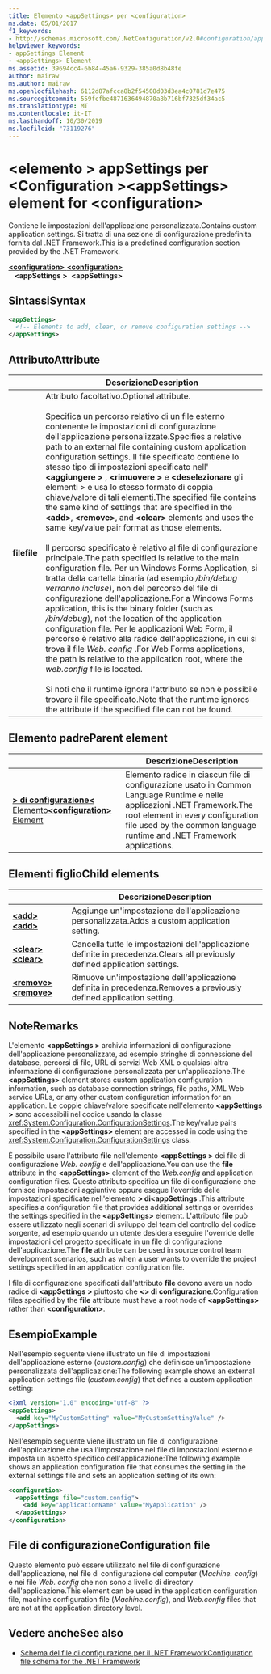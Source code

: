 ```yaml
---
title: Elemento <appSettings> per <configuration>
ms.date: 05/01/2017
f1_keywords:
- http://schemas.microsoft.com/.NetConfiguration/v2.0#configuration/appSettings
helpviewer_keywords:
- appSettings Element
- <appSettings> Element
ms.assetid: 39694cc4-6b84-45a6-9329-385a0d8b48fe
author: mairaw
ms.author: mairaw
ms.openlocfilehash: 6112d87afcca8b2f54508d03d3ea4c0781d7e475
ms.sourcegitcommit: 559fcfbe4871636494870a8b716bf7325df34ac5
ms.translationtype: MT
ms.contentlocale: it-IT
ms.lasthandoff: 10/30/2019
ms.locfileid: "73119276"
---
```

# <a name="appsettings-element-for-configuration"></a><span data-ttu-id="c2086-102">\<elemento > appSettings per \<Configuration ></span><span class="sxs-lookup"><span data-stu-id="c2086-102">\<appSettings> element for \<configuration></span></span>

<span data-ttu-id="c2086-103">Contiene le impostazioni dell'applicazione personalizzata.</span><span class="sxs-lookup"><span data-stu-id="c2086-103">Contains custom application settings.</span></span> <span data-ttu-id="c2086-104">Si tratta di una sezione di configurazione predefinita fornita dal .NET Framework.</span><span class="sxs-lookup"><span data-stu-id="c2086-104">This is a predefined configuration section provided by the .NET Framework.</span></span>

<span data-ttu-id="c2086-105">[ **\<configuration>** ](../configuration-element.md) </span><span class="sxs-lookup"><span data-stu-id="c2086-105">[**\<configuration>**](../configuration-element.md) </span></span>  
<span data-ttu-id="c2086-106">&nbsp;&nbsp; **\<appSettings >**</span><span class="sxs-lookup"><span data-stu-id="c2086-106">&nbsp;&nbsp;**\<appSettings>**</span></span>

## <a name="syntax"></a><span data-ttu-id="c2086-107">Sintassi</span><span class="sxs-lookup"><span data-stu-id="c2086-107">Syntax</span></span>

```xml
<appSettings>
  <!-- Elements to add, clear, or remove configuration settings -->
</appSettings>
```

## <a name="attribute"></a><span data-ttu-id="c2086-108">Attributo</span><span class="sxs-lookup"><span data-stu-id="c2086-108">Attribute</span></span>

|           | <span data-ttu-id="c2086-109">Descrizione</span><span class="sxs-lookup"><span data-stu-id="c2086-109">Description</span></span> |
| --------- | ----------- |
| <span data-ttu-id="c2086-110">**file**</span><span class="sxs-lookup"><span data-stu-id="c2086-110">**file**</span></span>  | <span data-ttu-id="c2086-111">Attributo facoltativo.</span><span class="sxs-lookup"><span data-stu-id="c2086-111">Optional attribute.</span></span><br><br><span data-ttu-id="c2086-112">Specifica un percorso relativo di un file esterno contenente le impostazioni di configurazione dell'applicazione personalizzate.</span><span class="sxs-lookup"><span data-stu-id="c2086-112">Specifies a relative path to an external file containing custom application configuration settings.</span></span> <span data-ttu-id="c2086-113">Il file specificato contiene lo stesso tipo di impostazioni specificato nell' **\<aggiungere >** , **\<rimuovere >** e **\<deselezionare** gli elementi > e usa lo stesso formato di coppia chiave/valore di tali elementi.</span><span class="sxs-lookup"><span data-stu-id="c2086-113">The specified file contains the same kind of settings that are specified in the **\<add>**, **\<remove>**, and **\<clear>** elements and uses the same key/value pair format as those elements.</span></span><br><br><span data-ttu-id="c2086-114">Il percorso specificato è relativo al file di configurazione principale.</span><span class="sxs-lookup"><span data-stu-id="c2086-114">The path specified is relative to the main configuration file.</span></span> <span data-ttu-id="c2086-115">Per un Windows Forms Application, si tratta della cartella binaria (ad esempio */bin/debug verranno incluse*), non del percorso del file di configurazione dell'applicazione.</span><span class="sxs-lookup"><span data-stu-id="c2086-115">For a Windows Forms application, this is the binary folder (such as */bin/debug*), not the location of the application configuration file.</span></span> <span data-ttu-id="c2086-116">Per le applicazioni Web Form, il percorso è relativo alla radice dell'applicazione, in cui si trova il file *Web. config* .</span><span class="sxs-lookup"><span data-stu-id="c2086-116">For Web Forms applications, the path is relative to the application root, where the *web.config* file is located.</span></span><br><br><span data-ttu-id="c2086-117">Si noti che il runtime ignora l'attributo se non è possibile trovare il file specificato.</span><span class="sxs-lookup"><span data-stu-id="c2086-117">Note that the runtime ignores the attribute if the specified file can not be found.</span></span> |

## <a name="parent-element"></a><span data-ttu-id="c2086-118">Elemento padre</span><span class="sxs-lookup"><span data-stu-id="c2086-118">Parent element</span></span>

|     | <span data-ttu-id="c2086-119">Descrizione</span><span class="sxs-lookup"><span data-stu-id="c2086-119">Description</span></span> |
| --- | ----------- |
| [<span data-ttu-id="c2086-120"> **> di configurazione\<** Elemento</span><span class="sxs-lookup"><span data-stu-id="c2086-120">**\<configuration>** Element</span></span>](../configuration-element.md) | <span data-ttu-id="c2086-121">Elemento radice in ciascun file di configurazione usato in Common Language Runtime e nelle applicazioni .NET Framework.</span><span class="sxs-lookup"><span data-stu-id="c2086-121">The root element in every configuration file used by the common language runtime and .NET Framework applications.</span></span> |

## <a name="child-elements"></a><span data-ttu-id="c2086-122">Elementi figlio</span><span class="sxs-lookup"><span data-stu-id="c2086-122">Child elements</span></span>

|     | <span data-ttu-id="c2086-123">Descrizione</span><span class="sxs-lookup"><span data-stu-id="c2086-123">Description</span></span> |
| --- | ----------- |
| [<span data-ttu-id="c2086-124"> **\<add>** </span><span class="sxs-lookup"><span data-stu-id="c2086-124">**\<add>**</span></span>](add-element-for-appsettings.md) | <span data-ttu-id="c2086-125">Aggiunge un'impostazione dell'applicazione personalizzata.</span><span class="sxs-lookup"><span data-stu-id="c2086-125">Adds a custom application setting.</span></span> |
| [<span data-ttu-id="c2086-126"> **\<clear>** </span><span class="sxs-lookup"><span data-stu-id="c2086-126">**\<clear>**</span></span>](clear-element-for-appsettings.md) | <span data-ttu-id="c2086-127">Cancella tutte le impostazioni dell'applicazione definite in precedenza.</span><span class="sxs-lookup"><span data-stu-id="c2086-127">Clears all previously defined application settings.</span></span> |
| [<span data-ttu-id="c2086-128"> **\<remove>** </span><span class="sxs-lookup"><span data-stu-id="c2086-128">**\<remove>**</span></span>](remove-element-for-appsettings.md) | <span data-ttu-id="c2086-129">Rimuove un'impostazione dell'applicazione definita in precedenza.</span><span class="sxs-lookup"><span data-stu-id="c2086-129">Removes a previously defined application setting.</span></span> |

## <a name="remarks"></a><span data-ttu-id="c2086-130">Note</span><span class="sxs-lookup"><span data-stu-id="c2086-130">Remarks</span></span>

<span data-ttu-id="c2086-131">L'elemento **\<appSettings >** archivia informazioni di configurazione dell'applicazione personalizzate, ad esempio stringhe di connessione del database, percorsi di file, URL di servizi Web XML o qualsiasi altra informazione di configurazione personalizzata per un'applicazione.</span><span class="sxs-lookup"><span data-stu-id="c2086-131">The **\<appSettings>** element stores custom application configuration information, such as database connection strings, file paths, XML Web service URLs, or any other custom configuration information for an application.</span></span> <span data-ttu-id="c2086-132">Le coppie chiave/valore specificate nell'elemento **\<appSettings >** sono accessibili nel codice usando la classe <xref:System.Configuration.ConfigurationSettings>.</span><span class="sxs-lookup"><span data-stu-id="c2086-132">The key/value pairs specified in the **\<appSettings>** element are accessed in code using the <xref:System.Configuration.ConfigurationSettings> class.</span></span>

<span data-ttu-id="c2086-133">È possibile usare l'attributo **file** nell'elemento **\<appSettings >** dei file di configurazione *Web. config* e dell'applicazione.</span><span class="sxs-lookup"><span data-stu-id="c2086-133">You can use the **file** attribute in the **\<appSettings>** element of the *Web.config* and application configuration files.</span></span> <span data-ttu-id="c2086-134">Questo attributo specifica un file di configurazione che fornisce impostazioni aggiuntive oppure esegue l'override delle impostazioni specificate nell'elemento **> di\<appSettings** .</span><span class="sxs-lookup"><span data-stu-id="c2086-134">This attribute specifies a configuration file that provides additional settings or overrides the settings specified in the **\<appSettings>** element.</span></span> <span data-ttu-id="c2086-135">L'attributo **file** può essere utilizzato negli scenari di sviluppo del team del controllo del codice sorgente, ad esempio quando un utente desidera eseguire l'override delle impostazioni del progetto specificate in un file di configurazione dell'applicazione.</span><span class="sxs-lookup"><span data-stu-id="c2086-135">The **file** attribute can be used in source control team development scenarios, such as when a user wants to override the project settings specified in an application configuration file.</span></span>

<span data-ttu-id="c2086-136">I file di configurazione specificati dall'attributo **file** devono avere un nodo radice di **\<appSettings >** piuttosto che **\<> di configurazione**.</span><span class="sxs-lookup"><span data-stu-id="c2086-136">Configuration files specified by the **file** attribute must have a root node of **\<appSettings>** rather than **\<configuration>**.</span></span>

## <a name="example"></a><span data-ttu-id="c2086-137">Esempio</span><span class="sxs-lookup"><span data-stu-id="c2086-137">Example</span></span>

<span data-ttu-id="c2086-138">Nell'esempio seguente viene illustrato un file di impostazioni dell'applicazione esterno (*custom.config*) che definisce un'impostazione personalizzata dell'applicazione:</span><span class="sxs-lookup"><span data-stu-id="c2086-138">The following example shows an external application settings file (*custom.config*) that defines a custom application setting:</span></span>

```xml
<?xml version="1.0" encoding="utf-8" ?>
<appSettings>
  <add key="MyCustomSetting" value="MyCustomSettingValue" />
</appSettings>
```

<span data-ttu-id="c2086-139">Nell'esempio seguente viene illustrato un file di configurazione dell'applicazione che usa l'impostazione nel file di impostazioni esterno e imposta un aspetto specifico dell'applicazione:</span><span class="sxs-lookup"><span data-stu-id="c2086-139">The following example shows an application configuration file that consumes the setting in the external settings file and sets an application setting of its own:</span></span>

```xml
<configuration>
  <appSettings file="custom.config">
    <add key="ApplicationName" value="MyApplication" />
  </appSettings>
</configuration>
```

## <a name="configuration-file"></a><span data-ttu-id="c2086-140">File di configurazione</span><span class="sxs-lookup"><span data-stu-id="c2086-140">Configuration file</span></span>

<span data-ttu-id="c2086-141">Questo elemento può essere utilizzato nel file di configurazione dell'applicazione, nel file di configurazione del computer (*Machine. config*) e nei file *Web. config* che non sono a livello di directory dell'applicazione.</span><span class="sxs-lookup"><span data-stu-id="c2086-141">This element can be used in the application configuration file, machine configuration file (*Machine.config*), and *Web.config* files that are not at the application directory level.</span></span>

## <a name="see-also"></a><span data-ttu-id="c2086-142">Vedere anche</span><span class="sxs-lookup"><span data-stu-id="c2086-142">See also</span></span>

- [<span data-ttu-id="c2086-143">Schema del file di configurazione per il .NET Framework</span><span class="sxs-lookup"><span data-stu-id="c2086-143">Configuration file schema for the .NET Framework</span></span>](../index.md)
